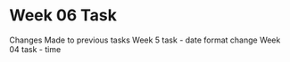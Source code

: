 # Week 06 Task

Changes Made to previous tasks
Week 5 task - date format change
Week 04 task - time
